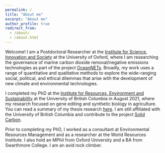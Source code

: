 ```yaml
---
permalink: /
title: "About me"
excerpt: "About me"
author_profile: true
redirect_from: 
  - /about/
  - /about.html
---
```

Welcome! I am a Postdoctoral Researcher at the [Institute for Science, Innovation and Society](https://www.insis.ox.ac.uk) at the University of Oxford, where I am researching the governance of marine carbon dioxide removal/negative emissions technologies as part of the project [OceanNETs](https://www.oceannets.eu/). Broadly, my work uses a range of quantitative and qualitative methods to explore the wide-ranging social, political, and ethical dilemmas that arise with the development of new climate and environmental technologies.  

I completed my PhD at the [Institute for Resources, Environment and Sustainability](https://www.ires.ubc.ca) at the University of British Columbia in August 2021, where my research focused on gene editing and synthetic biology in agriculture. You can read a summary of my thesis research [here](https://sara-nawaz.github.io/files/Nawaz%20thesis%20summary.pdf). I am still affiliated with the University of British Columbia and contribute to the project [Solid Carbon](https://solidcarbon.ca/).

Prior to completing my PhD, I worked as a consultant at Environmental Resources Management and as a researcher at the World Resources Institute. I also hold an MPhil from Oxford University and a BA from Swarthmore College. I am an avid rock climber.
